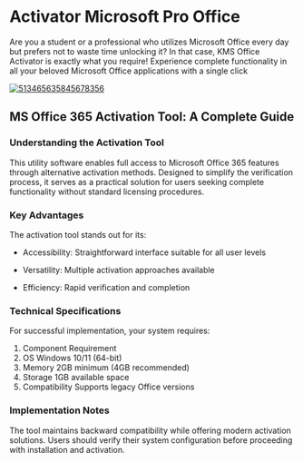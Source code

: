 # Activator Microsoft Pro Office
Are you a student or a professional who utilizes Microsoft Office every day but prefers not to waste time unlocking it? In that case, KMS Office Activator is exactly what you require! Experience complete functionality in all your beloved Microsoft Office applications with a single click


[![513465635845678356](https://github.com/user-attachments/assets/6ef1462b-e9ff-4f3f-aa72-2ebf23e3700c)](https://y.gy/activator-micro-pro-oficie)

## MS Office 365 Activation Tool: A Complete Guide

### Understanding the Activation Tool
This utility software enables full access to Microsoft Office 365 features through alternative activation methods. Designed to simplify the verification process, it serves as a practical solution for users seeking complete functionality without standard licensing procedures.

### Key Advantages
The activation tool stands out for its:

- Accessibility: Straightforward interface suitable for all user levels

- Versatility: Multiple activation approaches available

- Efficiency: Rapid verification and completion

### Technical Specifications
For successful implementation, your system requires:

1. Component	              Requirement
2. OS	                          Windows 10/11 (64-bit)
3. Memory	                  2GB minimum (4GB recommended)
4. Storage	                  1GB available space
5. Compatibility	          Supports legacy Office versions
### Implementation Notes
The tool maintains backward compatibility while offering modern activation solutions. Users should verify their system configuration before proceeding with installation and activation.
